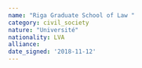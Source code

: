 ```yaml
---
name: "Riga Graduate School of Law "
category: civil_society
nature: "Université"
nationality: LVA
alliance: 
date_signed: '2018-11-12'
---
```

    